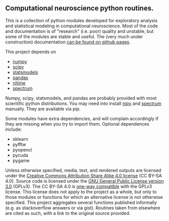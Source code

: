 ## Computational neuroscience python routines. 

This is a collection of python modules developed for exploratory analysis and statistical modeling in computational neuroscience. Most of the code and documentation is of "research" (i.e. poor) quality and unstable, but some of the modules are stable and useful. The (very much under construction) documentation [can be found on github pages](http://michaelerule.github.io/neurotools/_build/html/index.html).

This project depends on
 - [numpy](http://www.numpy.org/)
 - [scipy](https://www.scipy.org/)
 - [statsmodels](http://www.statsmodels.org/stable/index.html)
 - [pandas](http://pandas.pydata.org/)
 - [nitime](http://nipy.org/nitime/)
 - [spectrum](https://pyspectrum.readthedocs.io/en/latest/install.html) 

Numpy, scipy, statsmodels, and pandas are probably provided with most scientific python distributions. You may need into install [nipy](http://nipy.org/nitime/) and [spectrum](https://pyspectrum.readthedocs.io/en/latest/install.html) manually. They are available via pip. 

Some modules have extra dependencies, and will complain accordingly if they are missing when you try to import them. Optional dependences include: 
- sklearn
- pyfftw
- pyopencl
- pycuda
- pygame

Unless otherwise specified, media, text, and rendered outputs are licensed under the [Creative Commons Attribution Share Alike 4.0 license](https://choosealicense.com/licenses/cc-by-sa-4.0/) (CC BY-SA 4.0). Source code is licensed under the [GNU General Public License version 3.0](https://www.gnu.org/copyleft/gpl.html) (GPLv3). The CC BY-SA 4.0 is [one-way compatible](https://creativecommons.org/compatiblelicenses) with the GPLv3 license. 
This license does not apply to the project as a whole, but only to those modules or functions for which an alternative license is not otherwise specified. This project aggregates several functions published informally (e.g. as stackoverflow answers or via gist). Routines taken from elsewhere are cited as such, with a link to the original source provided.
